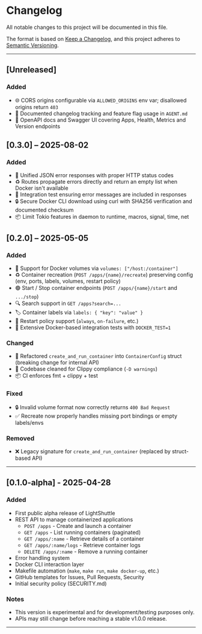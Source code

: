 # Changelog

All notable changes to this project will be documented in this file.

The format is based on [Keep a Changelog](https://keepachangelog.com/en/1.1.0/),
and this project adheres to [Semantic Versioning](https://semver.org/spec/v2.0.0.html).

---

## [Unreleased]

### Added
- 🌐 CORS origins configurable via `ALLOWED_ORIGINS` env var; disallowed origins return `403`
- 📝 Documented changelog tracking and feature flag usage in `AGENT.md`
- 📘 OpenAPI docs and Swagger UI covering Apps, Health, Metrics and Version endpoints

## [0.3.0] – 2025-08-02

### Added
- 📜 Unified JSON error responses with proper HTTP status codes
- ♻️ Routes propagate errors directly and return an empty list when Docker isn't available
- 🧪 Integration test ensuring error messages are included in responses
- 🔒 Secure Docker CLI download using curl with SHA256 verification and documented checksum
- 📦 Limit Tokio features in daemon to runtime, macros, signal, time, net

## [0.2.0] – 2025-05-05

### Added
- 🚀 Support for Docker volumes via `volumes: ["/host:/container"]`
- ♻️ Container recreation (`POST /apps/{name}/recreate`) preserving config (env, ports, labels, volumes, restart policy)
- 🟢 Start / Stop container endpoints (`POST /apps/{name}/start` and `.../stop`)
- 🔍 Search support in `GET /apps?search=...`
- 🏷 Container labels via `labels: { "key": "value" }`
- 🌱 Restart policy support (`always`, `on-failure`, etc.)
- 🧪 Extensive Docker-based integration tests with `DOCKER_TEST=1`

### Changed
- 🧱 Refactored `create_and_run_container` into `ContainerConfig` struct (breaking change for internal API)
- 🧹 Codebase cleaned for Clippy compliance (`-D warnings`)
- 📦 CI enforces fmt + clippy + test

### Fixed
- 🔒 Invalid volume format now correctly returns `400 Bad Request`
- ✅ Recreate now properly handles missing port bindings or empty labels/envs

### Removed
- ❌ Legacy signature for `create_and_run_container` (replaced by struct-based API)

---

## [0.1.0-alpha] - 2025-04-28

### Added
- First public alpha release of LightShuttle
- REST API to manage containerized applications
  - `POST /apps` - Create and launch a container
  - `GET /apps` - List running containers (paginated)
  - `GET /apps/:name` - Retrieve details of a container
  - `GET /apps/:name/logs` - Retrieve container logs
  - `DELETE /apps/:name` - Remove a running container
- Error handling system
- Docker CLI interaction layer
- Makefile automation (`make`, `make run`, `make docker-up`, etc.)
- GitHub templates for Issues, Pull Requests, Security
- Initial security policy (SECURITY.md)

### Notes
- This version is experimental and for development/testing purposes only.
- APIs may still change before reaching a stable v1.0.0 release.

---
